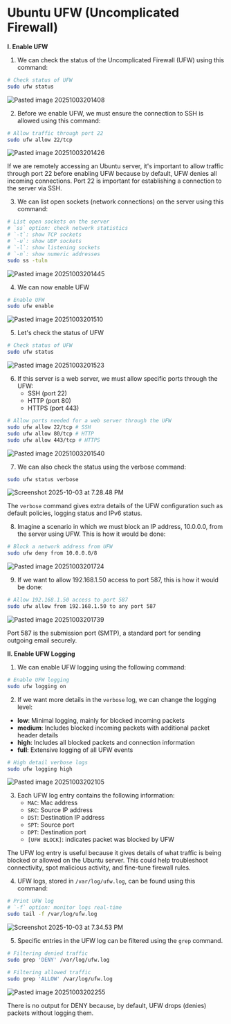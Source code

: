 # Ubuntu UFW (Uncomplicated Firewall)

**I. Enable UFW**

1. We can check the status of the Uncomplicated Firewall (UFW) using this command:
```sh
# Check status of UFW
sudo ufw status
```
![Pasted image 20251003201408](./img/Pasted%20image%2020251003201408.png)

2. Before we enable UFW, we must ensure the connection to SSH is allowed using this command:
```sh
# Allow traffic through port 22
sudo ufw allow 22/tcp
```
![Pasted image 20251003201426](./img/Pasted%20image%2020251003201426.png)

If we are remotely accessing an Ubuntu server, it's important to allow traffic through port 22 before enabling UFW because by default, UFW denies all incoming connections. Port 22 is important for establishing a connection to the server via SSH.

3. We can list open sockets (network connections) on the server using this command:
```sh
# List open sockets on the server
# `ss` option: check network statistics
# `-t`: show TCP sockets
# `-u`: show UDP sockets
# `-l`: show listening sockets
# `-n`: show numeric addresses
sudo ss -tuln
```
![Pasted image 20251003201445](./img/Pasted%20image%2020251003201445.png)

4. We can now enable UFW
```sh
# Enable UFW
sudo ufw enable
```
![Pasted image 20251003201510](./img/Pasted%20image%2020251003201510.png)

5. Let's check the status of UFW
```sh
# Check status of UFW
sudo ufw status
```
![Pasted image 20251003201523](./img/Pasted%20image%2020251003201523.png)

6. If this server is a web server, we must allow specific ports through the UFW:
	* SSH (port 22)
	* HTTP (port 80)
	* HTTPS (port 443)
```sh
# Allow ports needed for a web server through the UFW
sudo ufw allow 22/tcp # SSH
sudo ufw allow 80/tcp # HTTP
sudo ufw allow 443/tcp # HTTPS
```
![Pasted image 20251003201540](./img/Pasted%20image%2020251003201540.png)

7. We can also check the status using the verbose command:
```sh
sudo ufw status verbose
```
![Screenshot 2025-10-03 at 7.28.48 PM](./img/Screenshot%202025-10-03%20at%207.28.48%20PM.png)

The `verbose` command gives extra details of the UFW configuration such as default policies, logging status and IPv6 status.

8. Imagine a scenario in which we must block an IP address, 10.0.0.0, from the server using UFW. This is how it would be done:
```sh
# Block a network address from UFW
sudo ufw deny from 10.0.0.0/8
```
![Pasted image 20251003201724](./img/Pasted%20image%2020251003201724.png)

9. If we want to allow 192.168.1.50 access to port 587, this is how it would be done:
```sh
# Allow 192.168.1.50 access to port 587
sudo ufw allow from 192.168.1.50 to any port 587
```
![Pasted image 20251003201739](./img/Pasted%20image%2020251003201739.png)

Port 587 is the submission port (SMTP), a standard port for sending outgoing email securely.

**II. Enable UFW Logging**

1. We can enable UFW logging using the following command:
```sh
# Enable UFW logging
sudo ufw logging on
```

2. If we want more details in the `verbose` log, we can change the logging level:
* **low**: Minimal logging, mainly for blocked incoming packets
* **medium**: Includes blocked incoming packets with additional packet header details
* **high**: Includes all blocked packets and connection information
* **full**: Extensive logging of all UFW events
```sh
# High detail verbose logs
sudo ufw logging high
```
![Pasted image 20251003202105](./img/Pasted%20image%2020251003202105.png)

3. Each UFW log entry contains the following information:
	* `MAC`: Mac address
	* `SRC`: Source IP address
	* `DST`: Destination IP address
	* `SPT`: Source port
	* `DPT`: Destination port
	* `[UFW BLOCK]`: indicates packet was blocked by UFW

The UFW log entry is useful because it gives details of what traffic is being blocked or allowed on the Ubuntu server. This could help troubleshoot connectivity, spot malicious activity, and fine-tune firewall rules.

4. UFW logs, stored in `/var/log/ufw.log`, can be found using this command:
```sh
# Print UFW log
# `-f` option: monitor logs real-time
sudo tail -f /var/log/ufw.log
```
![Screenshot 2025-10-03 at 7.34.53 PM](./img/Screenshot%202025-10-03%20at%207.34.53%20PM.png)

5. Specific entries in the UFW log can be filtered using the `grep` command.
```sh
# Filtering denied traffic
sudo grep 'DENY' /var/log/ufw.log

# Filtering allowed traffic
sudo grep 'ALLOW' /var/log/ufw.log
```
![Pasted image 20251003202255](./img/Pasted%20image%2020251003202255.png)

There is no output for DENY because, by default, UFW drops (denies) packets without logging them.